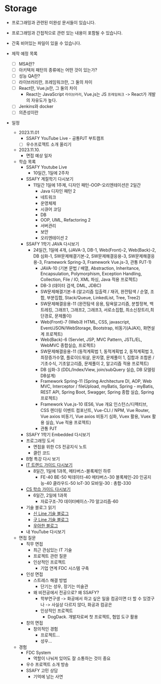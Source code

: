# Storage

- 프로그래밍과 관련된 미완성 문서들이 있습니다.
- 프로그래밍과 간접적으로 관련 있는 내용이 포함될 수 있습니다.
- 간혹 비어있는 파일이 있을 수 있습니다.

- 제작 예정 목록
    - [ ] MSA란?
    - [ ] 아키텍처 패턴의 종류에는 어떤 것이 있는가?
    - [ ] 성능 QA란?
    - [ ] 라이브러리란, 프레임워크란, 그 둘의 차이
    - [ ] React란, Vue.js란, 그 둘의 차이
        - React는 JavaScript `라이브러리`, Vue.js는 JS `프레임워크` -> React가 개발의 자유도가 높다.
    - [ ] Jenkins와 docker
    - [ ] 의존성이란

- 일정
    - 2023.11.01
        - SSAFY YouTube Live - 공통PJT 부트캠프
        - [ ] 우수프로젝트 소개 올리기
    - 2023.11.10.
        - 면접 예상 일자
    - 학습 목록
        - SSAFY Youtube Live
            - 10일간, 1일에 2주차
        - SSAFY 계절학기 다시보기
            - 11일간 1일에 1주제, 디자인 패턴-OOP-오리엔테이션은 2일간 
                - Java 디자인 패턴 2
                - 네트워크
                - 운영체제
                - 시큐어 코딩
                - DB
                - OOP, UML, Refactoring 2
                - 서버관리
                - 보안
                - 오리엔테이션 2
        - SSAFY 1학기 JAVA 다시보기
            - 24일간, 1일에 4개, (JAVA-3, DB-1, Web(Front)-2, Web(Back)-2, DB 심화-1, SW문제해결기본-2, SW문제해결응용-3, SW문제해결응용-3, Framework Spring-3, Framework Vue.js-3, 관통 PJT-1)
                - JAVA-10 (기본 문법 / 배열, Abstraction, Inheritance, Encapsulation, Polymorphism, Exception Handling, Collection, File / IO, XML 파싱, Java 적용 프로젝트)
                - DB-3 (데이터 검색, DML, JDBC)
                - SW문제해결기본-8 (알고리즘 입출력 / 재귀, 완전탐색 / 순열, 조합, 부분집합, Stack/Queue, LinkedList, Tree, Tree2)
                - SW문제해결응용-11 (완전탐색 응용, 탐욕알고리즘, 분할정복, 백트레킹, 그래프1, 그래프2, 그래프3, 서로소집합, 최소신장트리,최단경로, 문제풀이)
                - Web(Front)-7 (Web과 HTML, CSS, javascript, Event/JSON/WebStorage, Bootstrap, 비동기(AJAX), 화면설계 프로젝트)
                - Web(Back)-6 (Servlet, JSP, MVC Pattern, JSTL/EL, WebMVC 종합실습, 프로젝트)
                - SW문제해결응용-11 (동적계획법 1, 동적계획법 2, 동적계획법 3, 최장증가수열, 플로이드워샬, 문자열, 문제풀이 1, 집합과 조합론 / 기초수식, 기초알고리즘, 문제풀이 2, 알고리즘 적용 프로젝트)
                - DB 심화-3 (DDL/Index/View,  join/subQuery 실습, DB 모델링 DB설계)
                - Framework Spring-11 (Spring Architecture DI, AOP, Web MVC, Interceptor / fileUpload, myBatis, Spring - myBatis, REST API, Spring Boot, Swagger, Spring 종합 실습, Spring 프로젝트)
                - Framework Vue.js-10 (ES6, Vue 개요 인스턴스/디렉티브, CSS 렌더링 이벤트 컴포넌트, Vue-CLI / NPM, Vue Router, Vue axios 비동기, Vue axios 비동기 심화, Vuex 활용, Vuex 활용 실습, Vue 적용 프로젝트)
                - 관통 PJT
        - SSAFY 1학기 Embedded 다시보기
        - 프로그래밍 도서
            - 면접을 위한 CS 전공지식 노트
            - 클린 코드
        - B형 특강 다시 보기
        - [IT 트랜드 가이드 다시보기](https://docs.google.com/spreadsheets/d/1ZHjsZXaF0ofJ1vI_rgRX0-it-RSIyDyq8VNsDCFYO9E/edit#gid=80460844)
            - 8일간, 1일에 1과목, 메타버스-블록체인 하루
                - FE-40 BE-50 빅데이터-40 메타버스-30 블록체인-20 인공지능-40 클라우드-50 IoT-30 모바일-30 : 총합-330
        - [CS 학습 가이드 다시보기](https://docs.google.com/spreadsheets/d/1-PWAPiml5uM64TN5nOLoxd2xJL92dxfP/edit#gid=584096923)
            - 6일간, 2일에 1과목
                - 자료구조-70 데이터베이스-70 알고리즘-60
        - 기술 블로그 읽기
            - [신 Line 기술 블로그](https://techblog.lycorp.co.jp/ko)
            - [구 Line 기술 블로그](https://engineering.linecorp.com/ko)
            - [우아한 블로그](https://techblog.woowahan.com/)
        - 내 YouTube 다시보기
    - 면접 질문
        - 직무 면접
            - 최근 관심있는 IT 기술
            - 프로젝트 관련 질문
            - 인상적인 프로젝트
                - 기업 연계 FDC 시스템 구축
        - 인성 면접
            - 스트레스 해결 방법
                - 단기는 성우, 장기는 미술관
            - 왜 비전공에서 전공으로? 왜 SSAFY?
                - 학부연구생 -> 화공에서 하고 싶은 일을 컴공이면 더 할 수 있겠구나 -> 사실상 다르지 않다, 화공과 컴공은
                - 인상적인 프로젝트
                    - DogDack. 개발자로써 첫 프로젝트, 협업 도구 활용
        - 창의 면접
            - 창의적인 경험
                - 프로젝트...
                - 성우...
    - 경험
        - FDC System
            - 역할이 나눠져 있어도 잘 소통하는 것이 중요
        - 우수 프로젝트 소개 방송
        - SSAFY 고민 상담
            - 기억에 남는 사연
            